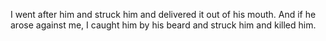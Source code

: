 I went after him and struck him and delivered it out of his mouth. And if he arose against me, I caught him by his beard and struck him and killed him.
